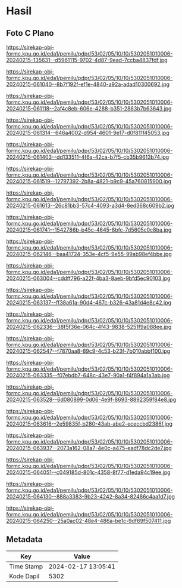 # Hasil

## Foto C Plano

https://sirekap-obj-formc.kpu.go.id/eda1/pemilu/pdpr/53/02/05/10/10/5302051010006-20240215-135631--d5961115-9702-4d87-9ead-7ccba4837fdf.jpg

https://sirekap-obj-formc.kpu.go.id/eda1/pemilu/pdpr/53/02/05/10/10/5302051010006-20240215-061040--8b7f192f-ef1e-4840-a92a-adad10300692.jpg

https://sirekap-obj-formc.kpu.go.id/eda1/pemilu/pdpr/53/02/05/10/10/5302051010006-20240215-061118--2af4c8eb-606e-4288-b351-2863b7b63643.jpg

https://sirekap-obj-formc.kpu.go.id/eda1/pemilu/pdpr/53/02/05/10/10/5302051010006-20240215-061314--646a4002-d954-4601-9e17-d0f811f45053.jpg

https://sirekap-obj-formc.kpu.go.id/eda1/pemilu/pdpr/53/02/05/10/10/5302051010006-20240215-061403--dd133511-4f6a-42ca-b7f5-cb35b9613b74.jpg

https://sirekap-obj-formc.kpu.go.id/eda1/pemilu/pdpr/53/02/05/10/10/5302051010006-20240215-061519--12797392-2b8a-4821-b9c9-45a760815900.jpg

https://sirekap-obj-formc.kpu.go.id/eda1/pemilu/pdpr/53/02/05/10/10/5302051010006-20240215-061613--26c81bb3-57c4-4093-a3d4-8ed368c609b2.jpg

https://sirekap-obj-formc.kpu.go.id/eda1/pemilu/pdpr/53/02/05/10/10/5302051010006-20240215-061741--1542786b-b45c-4645-8bfc-7d5605c0c8ba.jpg

https://sirekap-obj-formc.kpu.go.id/eda1/pemilu/pdpr/53/02/05/10/10/5302051010006-20240215-062146--baa41724-353e-4cf5-9e55-99ab98ef4bbe.jpg

https://sirekap-obj-formc.kpu.go.id/eda1/pemilu/pdpr/53/02/05/10/10/5302051010006-20240215-063004--cddff796-a22f-4ba3-8aeb-9bfd5ec90103.jpg

https://sirekap-obj-formc.kpu.go.id/eda1/pemilu/pdpr/53/02/05/10/10/5302051010006-20240215-063137--ff38a61a-90d4-467c-b326-43a81d4e8c42.jpg

https://sirekap-obj-formc.kpu.go.id/eda1/pemilu/pdpr/53/02/05/10/10/5302051010006-20240215-062336--38f5f36e-064c-4f43-9838-5251f9a088ee.jpg

https://sirekap-obj-formc.kpu.go.id/eda1/pemilu/pdpr/53/02/05/10/10/5302051010006-20240215-062547--f7870aa8-89c9-4c53-b23f-7b010abbf100.jpg

https://sirekap-obj-formc.kpu.go.id/eda1/pemilu/pdpr/53/02/05/10/10/5302051010006-20240215-063335--f07ebdb7-648c-43e7-90a1-f4f894a1a3ab.jpg

https://sirekap-obj-formc.kpu.go.id/eda1/pemilu/pdpr/53/02/05/10/10/5302051010006-20240215-063528--6d080899-0d06-4e9f-8693-8892359f84e8.jpg

https://sirekap-obj-formc.kpu.go.id/eda1/pemilu/pdpr/53/02/05/10/10/5302051010006-20240215-063616--2e59835f-b280-43ab-abe2-ececcbd2386f.jpg

https://sirekap-obj-formc.kpu.go.id/eda1/pemilu/pdpr/53/02/05/10/10/5302051010006-20240215-063937--2073a162-08a7-4e0c-a475-eadf78dc2de7.jpg

https://sirekap-obj-formc.kpu.go.id/eda1/pemilu/pdpr/53/02/05/10/10/5302051010006-20240215-064051--c049185d-801c-4358-8f77-d1eda94c19ee.jpg

https://sirekap-obj-formc.kpu.go.id/eda1/pemilu/pdpr/53/02/05/10/10/5302051010006-20240215-064130--888a3383-9b23-4242-8a34-82486c4aa1d7.jpg

https://sirekap-obj-formc.kpu.go.id/eda1/pemilu/pdpr/53/02/05/10/10/5302051010006-20240215-064250--25a0ac02-48e4-486a-be1c-9df69f507411.jpg


## Metadata

| Key        | Value               |
| ---------- | ------------------- |
| Time Stamp | 2024-02-17 13:05:41 |
| Kode Dapil | 5302                |



